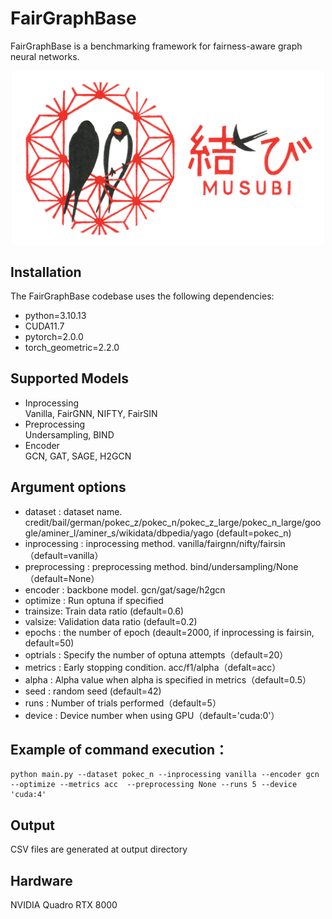 # FairGraphBase

FairGraphBase is a benchmarking framework for fairness-aware graph neural networks.

<div  align="center">    
<img src="./docs/musubi.png" width=500  alt="musubi" align=center />
</div>

## Installation
The FairGraphBase codebase uses the following dependencies:
- python=3.10.13
- CUDA11.7
- pytorch=2.0.0
- torch_geometric=2.2.0

## Supported Models
- Inprocessing<br>
Vanilla, FairGNN, NIFTY, FairSIN
- Preprocessing<br>
Undersampling, BIND
- Encoder<br> 
GCN, GAT, SAGE, H2GCN

## Argument options
- dataset : dataset name. credit/bail/german/pokec_z/pokec_n/pokec_z_large/pokec_n_large/google/aminer_l/aminer_s/wikidata/dbpedia/yago (default=pokec_n)
- inprocessing : inprocessing method. vanilla/fairgnn/nifty/fairsin（default=vanilla）
- preprocessing : preprocessing method. bind/undersampling/None（default=None）
- encoder : backbone model. gcn/gat/sage/h2gcn
- optimize : Run optuna if specified
- trainsize: Train data ratio (default=0.6)
- valsize: Validation data ratio  (default=0.2)
- epochs : the number of epoch (deault=2000, if inprocessing is fairsin, default=50)
- optrials : Specify the number of optuna attempts（default=20）
- metrics : Early stopping condition. acc/f1/alpha（defalt=acc）
- alpha : Alpha value when alpha is specified in metrics（default=0.5）
- seed : random seed (default=42)
- runs : Number of trials performed（default=5）
- device : Device number when using GPU（default='cuda:0'）

## Example of command execution：
```
python main.py --dataset pokec_n --inprocessing vanilla --encoder gcn --optimize --metrics acc  --preprocessing None --runs 5 --device 'cuda:4'
```

## Output
CSV files are generated at output directory

## Hardware
NVIDIA Quadro RTX 8000
